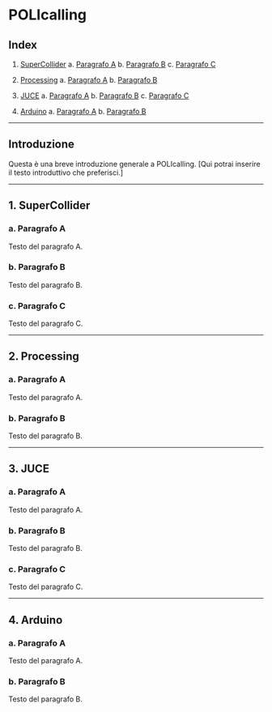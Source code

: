 # POLIcalling

## Index

1. [SuperCollider](#supercollider)
   a. [Paragrafo A](#paragrafo-a)
   b. [Paragrafo B](#paragrafo-b)
   c. [Paragrafo C](#paragrafo-c)

2. [Processing](#processing)
   a. [Paragrafo A](#paragrafo-a-1)
   b. [Paragrafo B](#paragrafo-b-1)

3. [JUCE](#juce)
   a. [Paragrafo A](#paragrafo-a-2)
   b. [Paragrafo B](#paragrafo-b-2)
   c. [Paragrafo C](#paragrafo-c-2)

4. [Arduino](#arduino)
   a. [Paragrafo A](#paragrafo-a-3)
   b. [Paragrafo B](#paragrafo-b-3)

---

## Introduzione

Questa è una breve introduzione generale a POLIcalling. [Qui potrai inserire il testo introduttivo che preferisci.]

---

## 1. SuperCollider

### a. Paragrafo A

Testo del paragrafo A.

### b. Paragrafo B

Testo del paragrafo B.

### c. Paragrafo C

Testo del paragrafo C.

---

## 2. Processing

### a. Paragrafo A

Testo del paragrafo A.

### b. Paragrafo B

Testo del paragrafo B.

---

## 3. JUCE

### a. Paragrafo A

Testo del paragrafo A.

### b. Paragrafo B

Testo del paragrafo B.

### c. Paragrafo C

Testo del paragrafo C.

---

## 4. Arduino

### a. Paragrafo A

Testo del paragrafo A.

### b. Paragrafo B

Testo del paragrafo B.

